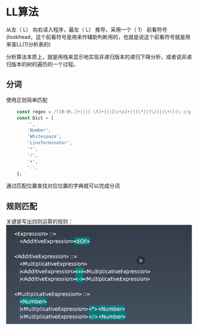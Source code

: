 # LL算法

从左（ L） 向右读入程序，最左（ L） 推导，采用一个（ 1） 前看符号(lookhead，这个前看符号是用来作辅助判断用的，也就是说这个前看符号就是用来查LL(1)分析表的)

分析算法本质上，就是用栈来显示地实现非递归版本的递归下降分析，或者说非递归版本的树的遍历的一个过程。

## 分词
使用正则简单匹配
```js
    const regex = /([0-9\.]+)|([ \t]+)|([\r\n]+)|(\*)|(\/)|(\+)|(\-)/g;
    const Dict = [
        '',
        'Number',
        'Whitespace',
        'LineTerminator',
        '*',
        '/',
        '+',
        '-',
    ];
```
通过匹配位置查找对应位置的字典就可以完成分词

## 规则匹配
关键是写出四则运算的规则：
![](./1.png)
